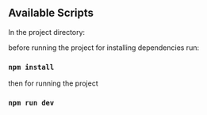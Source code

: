 ## Available Scripts

In the project directory:

before running the project for installing dependencies run:

### `npm install`
 
then for running the project

### `npm run dev`

